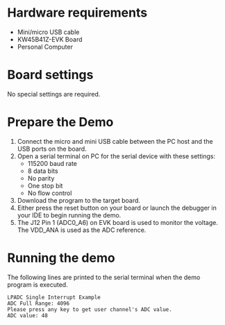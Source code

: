 Hardware requirements
=====================
- Mini/micro USB cable
- KW45B41Z-EVK Board
- Personal Computer

Board settings
==============
No special settings are required.

Prepare the Demo
================
1. Connect the micro and mini USB cable between the PC host and the USB ports on the board.
2. Open a serial terminal on PC for the serial device with these settings:
    - 115200 baud rate
    - 8 data bits
    - No parity
    - One stop bit
    - No flow control
3. Download the program to the target board.
4. Either press the reset button on your board or launch the debugger in your IDE to begin running
   the demo.
5. The J12 Pin 1 (ADC0_A6) on EVK board is used to monitor the voltage.
   The VDD_ANA is used as the ADC reference.

Running the demo
================
The following lines are printed to the serial terminal when the demo program is executed.
~~~~~~~~~~~~~~~~~~~~~~~~~~~~~~~~~~~~~~~~~~~~~~~~~~~~~
LPADC Single Interrupt Example
ADC Full Range: 4096
Please press any key to get user channel's ADC value.
ADC value: 48
~~~~~~~~~~~~~~~~~~~~~~~~~~~~~~~~~~~~~~~~~~~~~~~~~~~~~

